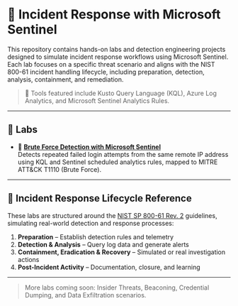 # 🧠 Incident Response with Microsoft Sentinel

This repository contains hands-on labs and detection engineering projects designed to simulate incident response workflows using Microsoft Sentinel. Each lab focuses on a specific threat scenario and aligns with the NIST 800-61 incident handling lifecycle, including preparation, detection, analysis, containment, and remediation.

> 🔎 Tools featured include Kusto Query Language (KQL), Azure Log Analytics, and Microsoft Sentinel Analytics Rules.

---

## 📂 Labs

- 🔐 **[Brute Force Detection with Microsoft Sentinel](https://github.com/SecOpsPete/incident-response-sentinel/tree/main/brute-force-detection-sentinel)**  
  Detects repeated failed login attempts from the same remote IP address using KQL and Sentinel scheduled analytics rules, mapped to MITRE ATT&CK T1110 (Brute Force).


---

## 🧭 Incident Response Lifecycle Reference

These labs are structured around the [NIST SP 800-61 Rev. 2](https://nvlpubs.nist.gov/nistpubs/SpecialPublications/NIST.SP.800-61r2.pdf) guidelines, simulating real-world detection and response processes:

1. **Preparation** – Establish detection rules and telemetry
2. **Detection & Analysis** – Query log data and generate alerts
3. **Containment, Eradication & Recovery** – Simulated or real investigation actions
4. **Post-Incident Activity** – Documentation, closure, and learning

---

> More labs coming soon: Insider Threats, Beaconing, Credential Dumping, and Data Exfiltration scenarios.
